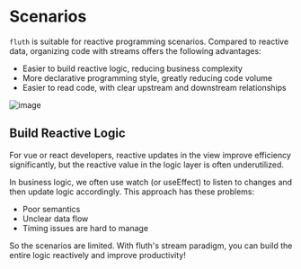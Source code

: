 # Scenarios

`fluth` is suitable for reactive programming scenarios. Compared to reactive data, organizing code with streams offers the following advantages:

- Easier to build reactive logic, reducing business complexity
- More declarative programming style, greatly reducing code volume
- Easier to read code, with clear upstream and downstream relationships

![image](/structure.drawio.svg)

## Build Reactive Logic

For vue or react developers, reactive updates in the view improve efficiency significantly, but the reactive value in the logic layer is often underutilized.

In business logic, we often use watch (or useEffect) to listen to changes and then update logic accordingly. This approach has these problems:

- Poor semantics
- Unclear data flow
- Timing issues are hard to manage

So the scenarios are limited. With fluth's stream paradigm, you can build the entire logic reactively and improve productivity!

<!-- **A simple example:**

### Imperative Programming

Suppose there is a form page that uses data from module A, module B, and module C. The form binds to module A's data, and after clicking, calls module A's API, then calls module B and C's methods as shown below:

![image](/traditional-code.drawio.svg)

The `handleClick` method can be implemented in the component or in module A:

- You need to manually manage data changes and manually update subsequent logic. The coupling between the page and modules A, B, and C is high, and reusability is poor.

### Reactive Programming

With `fluth`'s stream reactive programming, you can build the entire logic reactively, as shown below:

![image](/stream-code.drawio.svg)

This approach has the following benefits:

- Reduces business complexity; the logic of modules A, B, and C is connected reactively, and the component does not bear heavy logic
- Dependency inversion: inject module A's stream into modules B and C -->
